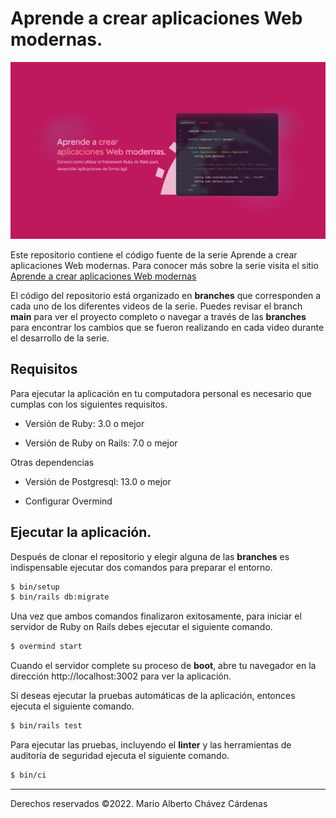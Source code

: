 # Aprende a crear aplicaciones Web modernas.

![Aprende a crear aplicaciones Web modernas](readme/aprende.jpg)

Este repositorio contiene el código fuente de la serie Aprende a crear aplicaciones Web modernas. Para conocer más sobre 
la serie visita el sitio [Aprende a crear aplicaciones Web modernas](https://cursos.mariochavez.io)

El código del repositorio está organizado en __branches__ que corresponden a cada uno de los diferentes videos de la serie.
Puedes revisar el branch __main__ para ver el proyecto completo o navegar a través de las __branches__ para encontrar los
cambios que se fueron realizando en cada video durante el desarrollo de la serie.


## Requisitos 

Para ejecutar la aplicación en tu computadora personal es necesario que cumplas con los siguientes requisitos.

* Versión de Ruby: 3.0 o mejor

* Versión de Ruby on Rails: 7.0 o mejor

Otras dependencias

* Versión de Postgresql:  13.0 o mejor

* Configurar Overmind

## Ejecutar la aplicación.

Después de clonar el repositorio y elegir alguna de las __branches__ es indispensable ejecutar dos comandos para preparar
el entorno.

```bash
$ bin/setup
$ bin/rails db:migrate
```

Una vez que ambos comandos finalizaron exitosamente, para iniciar el servidor de Ruby on Rails debes ejecutar el siguiente 
comando.

```bash
$ overmind start
```

Cuando el servidor complete su proceso de **boot**, abre tu navegador en la dirección http://localhost:3002 para ver la
aplicación.

Si deseas ejecutar la pruebas automáticas de la aplicación, entonces ejecuta el siguiente comando.

```bash
$ bin/rails test
```

Para ejecutar las pruebas, incluyendo el **linter** y las herramientas de auditoría de seguridad ejecuta el siguiente 
comando.

```bash
$ bin/ci
```

---

Derechos reservados ©2022. Mario Alberto Chávez Cárdenas

